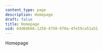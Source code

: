 ```yaml
---
content_type: page
description: Homepage
draft: false
title: Homepage
uid: 6dd68b66-1258-4750-970a-4fe19ca51a51
---
```

Homepage